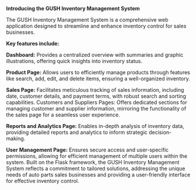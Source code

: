 **Introducing the GUSH Inventory Management System**

The GUSH Inventory Management System is a comprehensive web application designed to streamline and enhance inventory control for sales businesses. 

**Key features include:**

**Dashboard:**
Provides a centralized overview with summaries and graphic illustrations, offering quick insights into inventory status.

**Product Page:**
Allows users to efficiently manage products through features like search, add, edit, and delete items, ensuring a well-organized inventory.

**Sales Page:**
Facilitates meticulous tracking of sales information, including date, customer details, and payment terms, with robust search and sorting capabilities.
Customers and Suppliers Pages:
Offers dedicated sections for managing customer and supplier information, mirroring the functionality of the sales page for a seamless user experience.

**Reports and Analytics Page:**
Enables in-depth analysis of inventory data, providing detailed reports and analytics to inform strategic decision-making.

**User Management Page:**
Ensures secure access and user-specific permissions, allowing for efficient management of multiple users within the system.
Built on the Flask framework, the GUSH Inventory Management System reflects a commitment to tailored solutions, addressing the unique needs of auto parts sales businesses and providing a user-friendly interface for effective inventory control.
